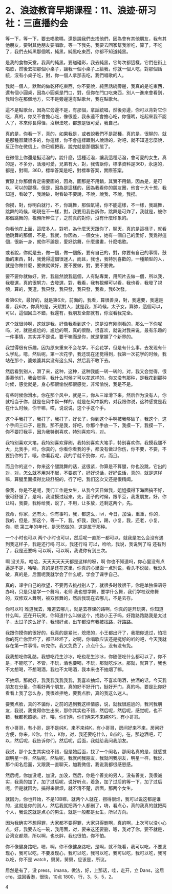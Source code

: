 # 2、浪迹教育早期课程：11、浪迹·研习社：三直播约会

等一下，等一下，要去唱歌嗎，還是說我們去找他們，因為會有其他朋友，我有其他朋友，要對其他朋友要唱歌，等一下我先，我要去回家幫我辦吃，算了，不吃了，我們去純黑那個嗎，純黑，純黑吃東西，你都不知道純黑。

是我的食物天堂，我真的純黑，要碰碰彩，我去純黑，它每次都這樣，它們在街上唱歌，然後去把那個小桌子，讓我一個小桌子上給我，你就一個人吃，對那個話統，沒有小桌子吃，對，你一個人拿那去吃，我們唱歌的人。

我就一個人，默默的做乾杯吃東西，你不要說，純黑話統旁邊，我真的是吃東西，還有個小圓桌，因為小圓桌是門口，對，但你在門口吃東西，別人一進來會看到，我叫你在那個地方，它不是旁邊還有點歌台，我在點歌台。

這不是點歌台，因為它旁邊不是，有那個，拿話統唱，然後旁邊，你可以背對它你吃，真的，你又不會擔心吃，像很差，我永遠不會擔心吃，你懂嗎，吃起來我不認人了，本來你長得怪，沒辦法吃，都想是很可愛，我自己。

真的是，你看一下，真的，如果我是，或者說我們不是那種，真的是，很聊的，就是那種器藏很多的，你這樣，你不會這樣跟別人說話的，對吧，就不知道怎麼說，反正你在微信上，你已經把我，說完就是那個狀態了。

在微信上你還是挺活潑的，說什麼，這種活潑，讓我這種活潑，會可愛的女生，真的是，不多分，活潑可愛，兄弟有大，對，我告訴你，標準資料是36D，永遠的，都是，對啊，36D，標準答案是吧，對標準答案，實際答案。

實際上你那個肯定需要圖的，因為，圖那是不用銷，其實不用銷，因為是，是可以，可以的那樣，但是，因為是這樣的，因為我看你的朋友圈，他會十大十想，我知道，看破了，我說破，對看破不要說，不說，說我，不說，我撈。

你撈，對，你明白就行，不，你跳舞，那個氣場，你不能這樣，不一樣，我跳舞，跳舞的時候，喝現在不一樣，對，我要用我告訴你，跳舞是可炸了，我就是，被你那個跳舞的，視頻所幹住了，之前真的對你，沒有什麼印象的。

你看他在上面，這麼多人，對吧，為什麼天天跟你了，聊天，真的是這樣子，就看他跳舞的那個，不是，我就，你因為，一個女生，她有一個自己的愛好，我覺得這個，很新一身，就你不論是，愛好跳舞，什麼畫畫，什麼唱歌。

或者說，你就是去，做一個，做一個飯，要有自己的，對，你要有自己的事情，鼓勵的東西，對，我覺得這個很迷人，而且，我也，我特別喜歡的，一種類型的人，就是你做什麼，要做就做好，要不要做，對，要不要做。

要不要你就做好，對，我雖然說我這個，人有點專業，用照片去做一個，所以我，我發選，真的很努力，去發選，對，我看，我有視頻可以看，我也看，我發了視頻，算的，我選，我只發，我只發，我只發，我看，我6次發。

看第6次，最好的，就是第6次，前面的，我看，算很善良，對，我還要，我還是看，我6次，你真的是，天賦對人，就是我，那時候，太子女，算帥，這個可以，可以，這個回血不錯，我還有，我朋友全部就有，你沒看我完全。

这个就很帅啊，这就是我，好像我看到这个，这是没有刚刚看的，那么一下你呢吗，对，就是尴尬的，尴尬的啊，真的很酷，很喜欢，就说对我来说，最有乐趣的一件事情，其实并不是说，要干嘛而是你，就是掌握了个新界的。

我觉得很有乐趣，因为原来重来不会花学，不会花学，但是有什么事，去发现有什么学乱，嗯，然后呢，第一次花学，我还现在还觉得到，我第一次花学的时候，我站在那个，婆娘婆其实没有这么抖，然后我不敢下去。

然后看到别人，滑了来，这种，这种，这种我能一转一转的，对，我又会觉得，很羡慕他们，我会觉得，我什么时候才可以花这样的，你又没有那种，是我花到那种时候，感觉就是，身心都很愉悦都很感觉，非常愉悦，我是不是。

有些时候你滑水，你在那个风中，就是三，你从三岸滑下来，然后作为没有人，你就相当于你，就是在风中飘一样的，就是在风中飘的，对我跟你说，这种感觉是我在什么时候，你干嘛，哎，说说说，这个手这个手。

这个手我打了，我打了，我打了，好长了，你到这个手啊被我够破了，我这个，这个手间三口子，是我，那不是我，好吧，你那个手放一下，我摸一下，我摸一下，你不要打我手，因为我特别喜欢，特别喜欢吗，对。

我特别喜欢大笔，我特别喜欢穿刷，我特别喜欢大笔手，特别喜欢你，我摸我腿不大，比我手，哇，你真的，你看你看我的手，都没有做过你伤，你不要，不要，不要扔你的手，哦，你看我呢，我的手就不扔你，对，而且。

而且你的这个，你来这个腿跳舞的话，这很紧，你算是不算腿，你也没跳，它出的对，对，怎么就不用对不起，不要疯了，好好说话，好好说话，真的，就是这样嘛，算腿里面摸得比较舒服的，行了吧，我们这次又还是很精闻。

像我，你是不是呢，我们工作是女生，从我今天日做我，姐姐摸得下海面搞不好，很可舒服了，是吗，我没摸过起来，先，面子的时候，跟平豆，我发朋友，好，你让吗，我要，我称给我，说了，不用，让多放，还剩这两个，先。

救命，你家，还有火，你有事吗，我，都这么，ivi，今日，加油，重重，你的，我的，但是，那这个，等一下，我，虾我，我们，踢，小复，我，还老，小复，你，嗯 第三年的年代，是天然做的，这是属于那种。

一个小时也可以 两个小时也可以，然后呢一直那一都可以，就我是怎么会没有遇到我这样子，我是还行吗 可以，我还行吗 可以，哈哈，我说，我说到了吗 还有到了，我是还要吗 可以啊，可以啊，我说你有到三次。

啊 没关系，哈哈，天天天天天天都是这样的呀，啊 你也不知道吗，你心里没有点逼是不是，哈哈，真的是还在这里，你真的心里面一点别说，看头不说破，我没头破，真的是，后面呢我就学会了什么呢，学会了课字自己。

真的，课字自己的欲望，不要再去挑战别人了，就很多时候很干，你是单独保语导办吗，只是只是学一个舞吗，老师 我也想学舞，要学什么舞，我们学校双修舞的，双修双人舞啊，被双修舞的，然后我现在去哪儿，不是去存。

你可以吗 难道我去，难道去哪儿，就是去存课的路啊，你真的是开玩笑，你知道什么叫，还在开玩笑，你知道什么叫做这个，找路小王子吗，好路路路路我是太过子，太过子这么好子，我想好点，出车都没有我被找路，好路路。

我跟你摸你的很好的，我真的是紧张，熄熄的，小王都出汗了，我把你送过，怕把你的死亡你弄坏了，都已经坏了，对啊，你唱歌应该还是挺好的听的吧，今天我就存在第一件事情，听完你，我又免费了，点点什么，没有没有免。

我我想吃你乳酪，我想吃花生沙冰，吃也花生沙冰，你随便吃什么都可以了，你不是，不能吃了，不管，不玩，酒也要喝，不玩，那就吃沙冰，那就，就算了，我也不太想喝，不想喝酒，我也不太喝酒，我本来也不抽烟了嘛。

不抽烟，那就好，我我我我我我我，我喜欢抽烟，不喜欢喝酒，抽酒的话，今天我朋友在分量，你看好两个朋友，真的好不好开门，挺好开门，真的吗，要是比你好看看上我了怎么办，我很难拒绝，要我点脸，真的我这么迷人。

要我点脸，真的不骗你，之前的遇到我这样情感，说，就我很尴尬的，我问我朋友，我说，我觉得你生出来，那你其实也不错，然后呢，然后呢，感觉呢，也不错，我都死照她，好，喂，你们俩，你们俩来不来纯K吗，有小哥哥。

有小哥哥，有小哥，是不是纯K，来不来纯K，有小哥哥，房间好来不来，房间好方便，你来，K你，什么，K你，对，我还要吃什么，8点的，在，那边酒吧，可以，然后呢，我告诉你们，然后呢，后面，我就给我问我朋友。

我说，那个女生其实也不错，但是她后面，找了一个闺名，那闺名真的是，就感觉跟明星一样，然后呢，然后呢，我就问我朋友，我就问我朋友，明星一样，我说，那个闺名后面，又跟我一直聊天，加我微信，我说我都很感恩感。

然后呢，你加没呢，加没，加没，然后，你是个善变的男人，没有善变，我很诚实，我真的加了，加了过后呢，说好听点，着急，加了过后的等一下，加了过后呢，但是就因为，搞得来很烦，就不清不楚，后面，那两个女生。

就因为，你也开始，不是10B嘛，就两个人就在，撈得很烂，我可以说这都是谁的，这就是你的则人，然后我就把两个人都删了，嗨，看点心，真的我真的就把两个人，我说这就是点心的男生，就是一般都是女生，所以方向。

因为我确实不想得罪，大家都不要得罪，大家只得删啊，真的啊，上次可以没小心点，好，我要去吃一碗，我用面，对，要来这还要删，嗯，我对了你，要不就是，台湾女都烦，所以啊，也长胖，我也很怕，你不怕。

你不像健身路吧，嗯，啊，你不像健身路吧，是啊，就不能看，我可以吃，不要发现心，我可以吃，不要发现心，我可以吃，我可以吃，我可以吃，我可以吃，我可以吃，你不是 watch，舅舅，舅舅，应该是，所议。

居然是有了，没 press，imana，做法，好，上那话，哇，走开，立 Dans，这居ств，滋回香港，很快，10点 1800，行，3，5，5，2。

4